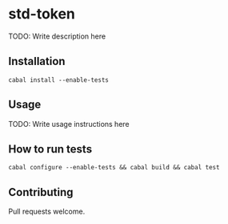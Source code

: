 # std-token

TODO: Write description here

## Installation

```
cabal install --enable-tests
```


## Usage

TODO: Write usage instructions here

## How to run tests

```
cabal configure --enable-tests && cabal build && cabal test
```

## Contributing

Pull requests welcome.
